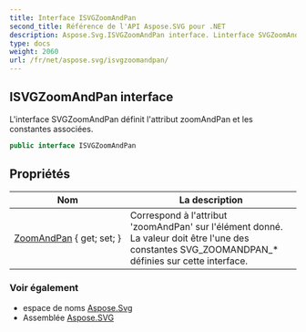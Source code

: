 ```yaml
---
title: Interface ISVGZoomAndPan
second_title: Référence de l'API Aspose.SVG pour .NET
description: Aspose.Svg.ISVGZoomAndPan interface. Linterface SVGZoomAndPan définit lattribut zoomAndPan et les constantes associées.
type: docs
weight: 2060
url: /fr/net/aspose.svg/isvgzoomandpan/
---
```

## ISVGZoomAndPan interface

L'interface SVGZoomAndPan définit l'attribut zoomAndPan et les constantes associées.

```csharp
public interface ISVGZoomAndPan
```

## Propriétés

| Nom | La description |
| --- | --- |
| [ZoomAndPan](../../aspose.svg/isvgzoomandpan/zoomandpan/) { get; set; } | Correspond à l'attribut 'zoomAndPan' sur l'élément donné. La valeur doit être l'une des constantes SVG_ZOOMANDPAN_* définies sur cette interface. |

### Voir également

* espace de noms [Aspose.Svg](../../aspose.svg/)
* Assemblée [Aspose.SVG](../../)


